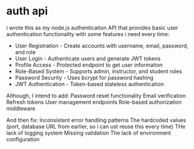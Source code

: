 # auth api

i wrote this as my node.js authentication API that provides basic user authentication functionality with some features i need every time:
- User Registration - Create accounts with username, email, password, and role
- User Login - Authenticate users and generate JWT tokens
- Profile Access - Protected endpoint to get user information
- Role-Based System - Supports admin, instructor, and student roles
- Password Security - Uses bcrypt for password hashing
- JWT Authentication - Token-based stateless authentication


Although, I intend to add:
Password reset functionality
Email verification
Refresh tokens
User management endpoints
Role-based authorization middleware


And then fix:
Inconsistent error handling patterns
The hardcoded values (port, database URL from earlier, so i can ust reuse this every time)
THe lack of logging system
Missing validation
The lack of environment configuration